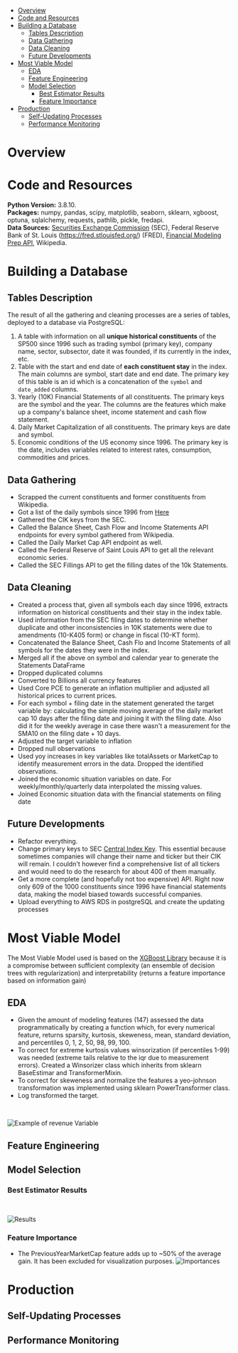 - [Overview](#overview)
- [Code and Resources](#code-and-resources)
- [Building a Database](#building-a-database)
  - [Tables Description](#tables-description)
  - [Data Gathering](#data-gathering)
  - [Data Cleaning](#data-cleaning)
  - [Future Developments](#future-developments)
- [Most Viable Model](#most-viable-model)
  - [EDA](#eda)
  - [Feature Engineering](#feature-engineering)
  - [Model Selection](#model-selection)
    - [Best Estimator Results](#best-estimator-results)
    - [Feature Importance](#feature-importance)
- [Production](#production)
  - [Self-Updating Processes](#self-updating-processes)
  - [Performance Monitoring](#performance-monitoring)
# Overview
# Code and Resources
**Python Version:** 3.8.10.  
**Packages:** numpy, pandas, scipy, matplotlib, seaborn, sklearn, xgboost, optuna, sqlalchemy, requests, pathlib, pickle, fredapi.  
**Data Sources:** [Securities Exchange Commission](https://www.sec.gov/edgar/searchedgar/companysearch.html) (SEC), Federal Reserve Bank of St. Louis (https://fred.stlouisfed.org/) (FRED), [Financial Modeling Prep API](https://site.financialmodelingprep.com/developer/docs/), Wikipedia.  
# Building a Database
## Tables Description
The result of all the gathering and cleaning processes are a series of tables, deployed to a database via PostgreSQL:
1. A table with information on all **unique historical constituents** of the SP500 since 1996 such as trading symbol (primary key), company name, sector, subsector, date it was founded, if its currently in the index, etc.
2. Table with the start and end date of **each constituent stay** in the index. The main columns are symbol, start date and end date. The primary key of this table is an id which is a concatenation of the `symbol` and `date_added` columns.
3. Yearly (10K) Financial Statements of all constituents. The primary keys are the symbol and the year. The columns are the features which make up a company's balance sheet, income statement and cash flow statement.
4. Daily Market Capitalization of all constituents. The primary keys are date and symbol.
5. Economic conditions of the US economy since 1996. The primary key is the date, includes variables related to interest rates, consumption, commodities and prices.
## Data Gathering
- Scrapped the current constituents and former constituents from Wikipedia.
- Got a list of the daily symbols since 1996 from [Here](https://www.followingthetrend.com/trading-evolved/)
- Gathered the CIK keys from the SEC.
- Called the Balance Sheet, Cash Flow and Income Statements API endpoints for every symbol gathered from Wikipedia.
- Called the Daily Market Cap API endpoint as well.
- Called the Federal Reserve of Saint Louis API to get all the relevant economic series.
- Called the SEC Fillings API to get the filling dates of the 10k Statements.
## Data Cleaning
- Created a process that, given all symbols each day since 1996, extracts information on historical constituents and their stay in the index table.
- Used information from the SEC filing dates to determine whether duplicate and other inconsistencies in 10K statements were due to amendments (10-K405 form) or change in fiscal (10-KT form).
- Concatenated the Balance Sheet, Cash Flo and Income Statements of all symbols for the dates they were in the index.
- Merged all if the above on symbol and calendar year to generate the Statements DataFrame
- Dropped duplicated columns
- Converted to Billions all currency features
- Used Core PCE to generate an inflation multiplier and adjusted all historical prices to current prices.
- For each symbol + filing date in the statement generated the target variable by: calculating the simple moving average of the daily market cap 10 days after the filing date and joining it with the filing date. Also did it for the weekly average in case there wasn't a measurement for the SMA10 on the filing date + 10 days.
- Adjusted the target variable to inflation
- Dropped null observations
- Used yoy increases in key variables like totalAssets or MarketCap to identify measurement errors in the data. Dropped the identified observations.
- Joined the economic situation variables on date. For weekly/monthly/quarterly data interpolated the missing values.
- Joined Economic situation data with the financial statements on filing date
## Future Developments
- Refactor everything.
- Change primary keys to SEC [Central Index Key](https://en.wikipedia.org/wiki/Central_Index_Key). This essential because sometimes companies will change their name and ticker but their CIK will remain. I couldn't however find a comprehensive list of all tickers and would need to do the research for about 400 of them manually.
- Get a more complete (and hopefully not too expensive) API. Right now only 609 of the 1000 constituents since 1996 have financial statements data, making the model biased towards successful companies.
- Upload everything to AWS RDS in postgreSQL and create the updating processes
# Most Viable Model
The Most Viable Model used is based on the [XGBoost Library](https://xgboost.ai) because it is a compromise between sufficient complexity (an ensemble of decision trees with regularization) and interpretability (returns a feature importance based on information gain)
## EDA
- Given the amount of modeling features (147) assessed the data programmatically by creating a function which, for every numerical feature, returns sparsity, kurtosis, skeweness, mean, standard deviation, and percentiles 0, 1, 2, 50, 98, 99, 100.
- To correct for extreme kurtosis values winsorization (if percentiles 1-99) was needed (extreme tails relative to the iqr due to measurement errors). Created a Winsorizer class which inherits from sklearn BaseEstimar and TransformerMixin.
- To correct for skeweness and normalize the features a yeo-johnson transformation was implemented using sklearn PowerTransformer class.
- Log transformed the target.
<br>

![Example of revenue Variable](https://github.com/FranciscoPala/SP500_constituents_market_cap_estimator/blob/master/readme_figures/revenue.png)
## Feature Engineering
## Model Selection
### Best Estimator Results
<br>

![Results](https://github.com/FranciscoPala/SP500_constituents_market_cap_estimator/blob/master/readme_figures/xgb_zoomed.jpg)
### Feature Importance
- The PreviousYearMarketCap feature adds up to ~50% of the average gain. It has been excluded for visualization purposes.
![Importances](https://github.com/FranciscoPala/SP500_constituents_market_cap_estimator/blob/master/readme_figures/importances_no_mcap.jpg)
# Production
## Self-Updating Processes
## Performance Monitoring
